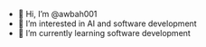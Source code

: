 - 👋 Hi, I’m @awbah001
- 👀 I’m interested in AI and software development
- 🌱 I’m currently learning software development

<!---
awbah001/awbah001 is a ✨ special ✨ repository because its `README.md` (this file) appears on your GitHub profile.
You can click the Preview link to take a look at your changes.
--->

